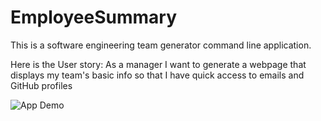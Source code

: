 # EmployeeSummary

This is a software engineering team generator command line application. 

Here is the User story:
As a manager
I want to generate a webpage that displays my team's basic info
so that I have quick access to emails and GitHub profiles

![App Demo](https://catherinelui2.github.io/EmployeeSummary/employeeSummaryDemo.gif)
